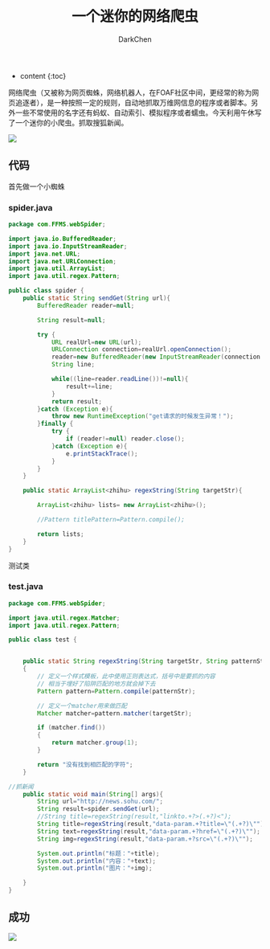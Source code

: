 ﻿---
layout: post
title:  "一个迷你的网络爬虫"
categories: java
tags:  java
author: DarkChen
---

* content
{:toc}

网络爬虫（又被称为网页蜘蛛，网络机器人，在FOAF社区中间，更经常的称为网页追逐者），是一种按照一定的规则，自动地抓取万维网信息的程序或者脚本。另外一些不常使用的名字还有蚂蚁、自动索引、模拟程序或者蠕虫。今天利用午休写了一个迷你的小爬虫。抓取搜狐新闻。

![](http://img.blog.csdn.net/20171229094012759?watermark/2/text/aHR0cDovL2Jsb2cuY3Nkbi5uZXQvaGVpX2NoZW4=/font/5a6L5L2T/fontsize/400/fill/I0JBQkFCMA==/dissolve/70/gravity/Center)




## 代码

首先做一个小蜘蛛

### spider.java
```java
package com.FFMS.webSpider;

import java.io.BufferedReader;
import java.io.InputStreamReader;
import java.net.URL;
import java.net.URLConnection;
import java.util.ArrayList;
import java.util.regex.Pattern;

public class spider {
    public static String sendGet(String url){
        BufferedReader reader=null;

        String result=null;

        try {
            URL realUrl=new URL(url);
            URLConnection connection=realUrl.openConnection();
            reader=new BufferedReader(new InputStreamReader(connection.getInputStream(),"utf-8"));
            String line;

            while((line=reader.readLine())!=null){
                result+=line;
            }
            return result;
        }catch (Exception e){
            throw new RuntimeException("get请求的时候发生异常！");
        }finally {
            try {
                if (reader!=null) reader.close();
            }catch (Exception e){
                e.printStackTrace();
            }
        }
    }

    public static ArrayList<zhihu> regexString(String targetStr){

        ArrayList<zhihu> lists= new ArrayList<zhihu>();

        //Pattern titlePattern=Pattern.compile();

        return lists;
    }
}

```
测试类

### test.java
```java
package com.FFMS.webSpider;

import java.util.regex.Matcher;
import java.util.regex.Pattern;

public class test {


    public static String regexString(String targetStr, String patternStr)
    {
        // 定义一个样式模板，此中使用正则表达式，括号中是要抓的内容
        // 相当于埋好了陷阱匹配的地方就会掉下去
        Pattern pattern=Pattern.compile(patternStr);

        // 定义一个matcher用来做匹配
        Matcher matcher=pattern.matcher(targetStr);

        if (matcher.find())
        {
            return matcher.group(1);
        }

        return "没有找到相匹配的字符";
    }

//抓新闻
    public static void main(String[] args){
        String url="http://news.sohu.com/";
        String result=spider.sendGet(url);
        //String title=regexString(result,"linkto.+?>(.+?)<");
        String title=regexString(result,"data-param.+?title=\"(.+?)\"");
        String text=regexString(result,"data-param.+?href=\"(.+?)\"");
        String img=regexString(result,"data-param.+?src=\"(.+?)\"");

        System.out.println("标题："+title);
        System.out.println("内容："+text);
        System.out.println("图片："+img);

    }
}


``` 
	
## 成功

![](http://img.blog.csdn.net/20171229094012759?watermark/2/text/aHR0cDovL2Jsb2cuY3Nkbi5uZXQvaGVpX2NoZW4=/font/5a6L5L2T/fontsize/400/fill/I0JBQkFCMA==/dissolve/70/gravity/Center)

